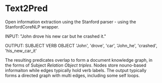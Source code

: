# Text2Pred
Open information extraction using the Stanford parser - using the StanfordCoreNLP wrapper. 

INPUT: 
"John drove his new car but he crashed it."

OUTPUT: 
SUBJECT       VERB         OBJECT
'John',      'drove',      'car',
'John_he',   'crashed',    'his_new_car_it'

The resulting predicates overlap to form a document knowledge graph, in the forms of Subject _Relation Object triples_. Nodes store nouno-based informaiton while edges typically hold verb labels. 
The output typically forms a directed graph with multi edges, including some self loops. 
